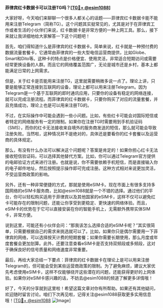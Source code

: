 **菲律宾红卡数据卡可以注册TG吗？[[TG💪+ @esim1088](https://t.me/s/esim1088)]**

大家好呀，今天咱们来聊聊一个很多人都关心的话题——菲律宾红卡数据卡能不能用来注册Telegram（简称TG）。这个问题其实挺常见的，尤其是对于在菲律宾工作或者生活的小伙伴们来说，红卡数据卡是非常方便的一种上网工具。那么，接下来就让我详细地给大家解答一下这个问题吧！

首先，咱们得知道什么是菲律宾的红卡数据卡。简单来说，红卡就是一种预付费的数据流量套餐卡，它通常由菲律宾的一些大型电信运营商提供，比如Globe、Smart和Dito等。这种卡的特点是价格便宜、使用灵活，非常适合短期访问或需要经常更换设备的人群。而且它的网络覆盖范围广，无论是城市还是乡村，基本上都能满足日常的上网需求。

但是，关于红卡是否能用来注册TG，这里就需要稍微多说一点了。理论上讲，只要是能够正常连接到互联网的设备，理论上都可以用来注册Telegram。因为Telegram是一个基于互联网的即时通讯应用，只要你的设备有稳定的网络连接，就可以完成注册流程。而菲律宾的红卡数据卡，只要你购买了对应的流量套餐，并且充值成功，理论上也是可以用来注册TG的。

不过，在实际操作中可能会遇到一些小问题。比如，有些红卡可能会对国际短信或者特定的网络服务有一定的限制。如果你在注册TG时需要用到手机验证码（SMS），而你的红卡无法接收来自境外的服务商发送的短信，那么就可能会导致注册失败。当然啦，这种情况并不是绝对的，具体还是要看你的红卡套餐以及运营商的具体规定。

那么，有没有什么办法可以解决这个问题呢？答案是肯定的！如果你担心红卡无法接收短信验证码，可以选择其他替代方案。比如，你可以通过Telegram官方提供的电邮验证方式来进行注册。也就是说，你不需要依赖手机短信，而是直接输入你的电子邮件地址，然后按照提示操作即可完成注册。这种方式相对来说更加灵活，不受运营商政策的影响。

另外，还有一种非常便捷的方式，那就是使用eSIM卡。现在市面上有很多支持多国网络的eSIM卡服务商，比如@esim1088就是一个不错的选择。通过他们的平台，你可以轻松购买适用于菲律宾以及其他国家的eSIM卡，这样不仅可以避免红卡可能存在的限制问题，还能让你享受到更稳定、更快速的网络体验。而且，eSIM卡的优势在于它可以直接安装在你的智能手机上，无需额外携带实体SIM卡，非常方便。

说到这里，可能还有小伙伴会问：“那我该怎么选择合适的eSIM卡呢？”其实很简单，只需要根据自己的需求来挑选就可以了。比如，如果你只是偶尔需要用一下菲律宾的网络，可以选择按天计费的短期套餐；如果你需要长期使用，那么月度或年度套餐会更加划算。此外，还要注意查看eSIM卡是否支持双频段或多频段，这对于确保良好的信号质量和网络速度非常重要。

最后，再给大家总结一下要点：菲律宾的红卡数据卡在理论上是可以用来注册Telegram的，但可能会受到某些运营商政策的限制。为了避免麻烦，建议大家优先考虑使用eSIM卡，这样不仅能够绕开这些潜在的问题，还能获得更好的上网体验。如果你对eSIM卡感兴趣的话，不妨去@esim1088的频道了解更多详情哦！

好了，今天的分享就到这里啦！希望这篇文章对你有所帮助。如果还有其他疑问，欢迎随时留言讨论。咱们下次再见啦，记得关注@esim1088获取更多实用信息哦！[[TG💪+ @esim1088](https://t.me/s/esim1088) ![Image](https://i.postimg.cc/4NQfJmqS/Snipaste-2025-05-13-00-14-12.png)]